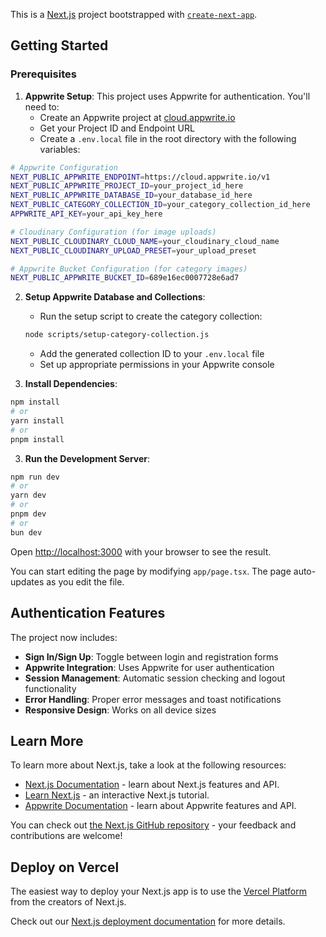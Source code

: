 This is a [Next.js](https://nextjs.org) project bootstrapped with [`create-next-app`](https://nextjs.org/docs/app/api-reference/cli/create-next-app).

## Getting Started

### Prerequisites

1. **Appwrite Setup**: This project uses Appwrite for authentication. You'll need to:
   - Create an Appwrite project at [cloud.appwrite.io](https://cloud.appwrite.io)
   - Get your Project ID and Endpoint URL
   - Create a `.env.local` file in the root directory with the following variables:

```bash
# Appwrite Configuration
NEXT_PUBLIC_APPWRITE_ENDPOINT=https://cloud.appwrite.io/v1
NEXT_PUBLIC_APPWRITE_PROJECT_ID=your_project_id_here
NEXT_PUBLIC_APPWRITE_DATABASE_ID=your_database_id_here
NEXT_PUBLIC_CATEGORY_COLLECTION_ID=your_category_collection_id_here
APPWRITE_API_KEY=your_api_key_here

# Cloudinary Configuration (for image uploads)
NEXT_PUBLIC_CLOUDINARY_CLOUD_NAME=your_cloudinary_cloud_name
NEXT_PUBLIC_CLOUDINARY_UPLOAD_PRESET=your_upload_preset

# Appwrite Bucket Configuration (for category images)
NEXT_PUBLIC_APPWRITE_BUCKET_ID=689e16ec0007728e6ad7
```

2. **Setup Appwrite Database and Collections**:
   - Run the setup script to create the category collection:
   ```bash
   node scripts/setup-category-collection.js
   ```
   - Add the generated collection ID to your `.env.local` file
   - Set up appropriate permissions in your Appwrite console

3. **Install Dependencies**:
```bash
npm install
# or
yarn install
# or
pnpm install
```

3. **Run the Development Server**:
```bash
npm run dev
# or
yarn dev
# or
pnpm dev
# or
bun dev
```

Open [http://localhost:3000](http://localhost:3000) with your browser to see the result.

You can start editing the page by modifying `app/page.tsx`. The page auto-updates as you edit the file.

## Authentication Features

The project now includes:
- **Sign In/Sign Up**: Toggle between login and registration forms
- **Appwrite Integration**: Uses Appwrite for user authentication
- **Session Management**: Automatic session checking and logout functionality
- **Error Handling**: Proper error messages and toast notifications
- **Responsive Design**: Works on all device sizes

## Learn More

To learn more about Next.js, take a look at the following resources:

- [Next.js Documentation](https://nextjs.org/docs) - learn about Next.js features and API.
- [Learn Next.js](https://nextjs.org/learn) - an interactive Next.js tutorial.
- [Appwrite Documentation](https://appwrite.io/docs) - learn about Appwrite features and API.

You can check out [the Next.js GitHub repository](https://github.com/vercel/next.js) - your feedback and contributions are welcome!

## Deploy on Vercel

The easiest way to deploy your Next.js app is to use the [Vercel Platform](https://vercel.com/new?utm_medium=default-template&filter=next.js&utm_source=create-next-app&utm_campaign=create-next-app-readme) from the creators of Next.js.

Check out our [Next.js deployment documentation](https://nextjs.org/docs/app/building-your-application/deploying) for more details.
